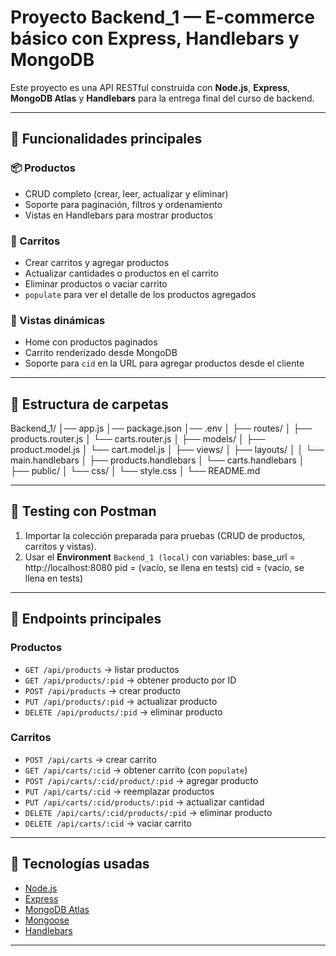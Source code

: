 # Proyecto Backend_1 — E-commerce básico con Express, Handlebars y MongoDB

Este proyecto es una API RESTful construida con **Node.js**, **Express**, **MongoDB Atlas** y **Handlebars** para la entrega final del curso de backend.

---

## 🔧 Funcionalidades principales

### 📦 Productos
- CRUD completo (crear, leer, actualizar y eliminar)
- Soporte para paginación, filtros y ordenamiento
- Vistas en Handlebars para mostrar productos

### 🛒 Carritos
- Crear carritos y agregar productos
- Actualizar cantidades o productos en el carrito
- Eliminar productos o vaciar carrito
- `populate` para ver el detalle de los productos agregados

### 🎨 Vistas dinámicas
- Home con productos paginados
- Carrito renderizado desde MongoDB
- Soporte para `cid` en la URL para agregar productos desde el cliente

---

## 📁 Estructura de carpetas

Backend_1/
│── app.js
│── package.json
│── .env
│
├── routes/
│ ├── products.router.js
│ └── carts.router.js
│
├── models/
│ ├── product.model.js
│ └── cart.model.js
│
├── views/
│ ├── layouts/
│ │ └── main.handlebars
│ ├── products.handlebars
│ └── carts.handlebars
│
├── public/
│ └── css/
│ └── style.css
│
└── README.md

---

## 🧪 Testing con Postman

1. Importar la colección preparada para pruebas (CRUD de productos, carritos y vistas).
2. Usar el **Environment** `Backend_1 (local)` con variables:
base_url = http://localhost:8080
pid = (vacío, se llena en tests)
cid = (vacío, se llena en tests)

---

## 🚀 Endpoints principales

### Productos
- `GET /api/products` → listar productos
- `GET /api/products/:pid` → obtener producto por ID
- `POST /api/products` → crear producto
- `PUT /api/products/:pid` → actualizar producto
- `DELETE /api/products/:pid` → eliminar producto

### Carritos
- `POST /api/carts` → crear carrito
- `GET /api/carts/:cid` → obtener carrito (con `populate`)
- `POST /api/carts/:cid/product/:pid` → agregar producto
- `PUT /api/carts/:cid` → reemplazar productos
- `PUT /api/carts/:cid/products/:pid` → actualizar cantidad
- `DELETE /api/carts/:cid/products/:pid` → eliminar producto
- `DELETE /api/carts/:cid` → vaciar carrito

---

## 📌 Tecnologías usadas
- [Node.js](https://nodejs.org/)
- [Express](https://expressjs.com/)
- [MongoDB Atlas](https://www.mongodb.com/atlas)
- [Mongoose](https://mongoosejs.com/)
- [Handlebars](https://handlebarsjs.com/)

---

